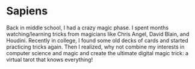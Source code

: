 # Sapiens
Back in middle school, I had a crazy magic phase. I spent months watching/learning tricks from magicians like Chris Angel, David Blain, and Houdini. Recently in college, I found some old decks of cards and started practicing tricks again. Then I realized, why not combine my interests in computer science and magic and create the ultimate digital magic trick: a virtual tarot that knows everything! 